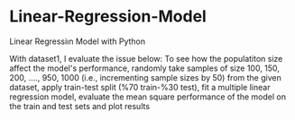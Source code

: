 # Linear-Regression-Model
Linear Regressiın Model with Python

With dataset1, I evaluate the issue below:
To see how the populatiton size affect the model's performance, randomly take samples of size 100, 150, 200, ...., 950, 1000 (i.e., incrementing sample sizes by 50) from the given dataset, apply train-test split (%70 train-%30 test), fit a multiple linear regression model, evaluate the mean square performance of the model on the train and test sets and plot results
